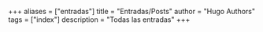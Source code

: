 +++
aliases = ["entradas"]
title = "Entradas/Posts"
author = "Hugo Authors"
tags = ["index"]
description = "Todas las entradas"
+++